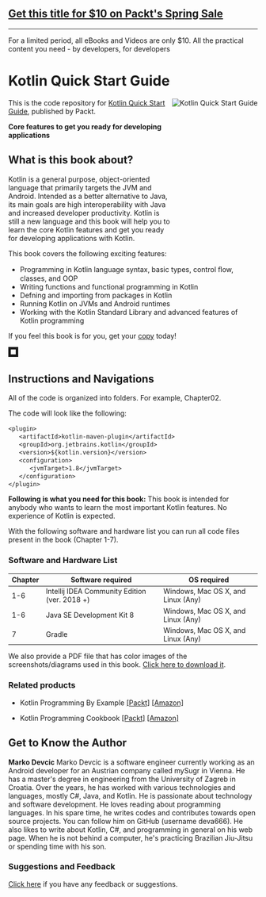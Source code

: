 ## [Get this title for $10 on Packt's Spring Sale](https://www.packt.com/B11298?utm_source=github&utm_medium=packt-github-repo&utm_campaign=spring_10_dollar_2022)
-----
For a limited period, all eBooks and Videos are only $10. All the practical content you need \- by developers, for developers

# Kotlin Quick Start Guide

<a href="https://www.packtpub.com/application-development/kotlin-quick-start-guide?utm_source=github&utm_medium=repository&utm_campaign=9781789344189"><img src="https://d1ldz4te4covpm.cloudfront.net/sites/default/files/imagecache/ppv4_main_book_cover/9781789344189.png" alt="Kotlin Quick Start Guide" height="256px" align="right"></a>

This is the code repository for [Kotlin Quick Start Guide](https://www.packtpub.com/application-development/kotlin-quick-start-guide?utm_source=github&utm_medium=repository&utm_campaign=9781789344189), published by Packt.

**Core features to get you ready for developing applications**

## What is this book about?
Kotlin is a general purpose, object-oriented language that primarily targets the JVM and Android. Intended as a better alternative to Java, its main goals are high interoperability with Java and increased developer productivity. Kotlin is still a new language and this book will help you to learn the core Kotlin features and get you ready for developing applications with Kotlin.

This book covers the following exciting features:
* Programming in Kotlin language syntax, basic types, control ﬂow, classes, and OOP
*	Writing functions and functional programming in Kotlin
*	Defning and importing from packages in Kotlin
*	Running Kotlin on JVMs and Android runtimes
*	Working with the Kotlin Standard Library and advanced features of Kotlin programming

If you feel this book is for you, get your [copy](https://www.amazon.com/dp/1789344182) today!

<a href="https://www.packtpub.com/?utm_source=github&utm_medium=banner&utm_campaign=GitHubBanner"><img src="https://raw.githubusercontent.com/PacktPublishing/GitHub/master/GitHub.png" 
alt="https://www.packtpub.com/" border="5" /></a>


## Instructions and Navigations
All of the code is organized into folders. For example, Chapter02.

The code will look like the following:
```
<plugin>
   <artifactId>kotlin-maven-plugin</artifactId>
   <groupId>org.jetbrains.kotlin</groupId>
   <version>${kotlin.version}</version>
   <configuration>
      <jvmTarget>1.8</jvmTarget>
   </configuration>
</plugin>
```

**Following is what you need for this book:**
This book is intended for anybody who wants to learn the most important Kotlin features. No experience of Kotlin is expected.

With the following software and hardware list you can run all code files present in the book (Chapter 1-7).

### Software and Hardware List

| Chapter  | Software required                             | OS required                        |
| -------- | ----------------------------------------------| -----------------------------------|
| 1-6      | Intellij IDEA Community Edition (ver. 2018 +) | Windows, Mac OS X, and Linux (Any) |
| 1-6      | Java SE Development Kit 8                     | Windows, Mac OS X, and Linux (Any) |
| 7        | Gradle                                        | Windows, Mac OS X, and Linux (Any) |



We also provide a PDF file that has color images of the screenshots/diagrams used in this book. [Click here to download it](http://www.packtpub.com/sites/default/files/downloads/KotlinQuickStartGuide_ColorImages.pdf).


### Related products
* Kotlin Programming By Example [[Packt]](https://www.packtpub.com/application-development/kotlin-programming-example?utm_source=github&utm_medium=repository&utm_campaign=9781788474542) [[Amazon]](https://www.amazon.com/dp/1788474546)

* Kotlin Programming Cookbook [[Packt]](https://www.packtpub.com/application-development/kotlin-programming-cookbook?utm_source=github&utm_medium=repository&utm_campaign=9781788472142) [[Amazon]](https://www.amazon.com/dp/1788472144)

## Get to Know the Author
**Marko Devcic**
Marko Devcic is a software engineer currently working as an Android developer for an Austrian company called mySugr in Vienna. He has a master's degree in engineering from the University of Zagreb in Croatia. Over the years, he has worked with various technologies and languages, mostly C#, Java, and Kotlin. He is passionate about technology and software development. He loves reading about programming languages. In his spare time, he writes codes and contributes towards open source projects. You can follow him on GitHub (username deva666). He also likes to write about Kotlin, C#, and programming in general on his web page. When he is not behind a computer, he's practicing Brazilian Jiu-Jitsu or spending time with his son.


### Suggestions and Feedback
[Click here](https://docs.google.com/forms/d/e/1FAIpQLSdy7dATC6QmEL81FIUuymZ0Wy9vH1jHkvpY57OiMeKGqib_Ow/viewform) if you have any feedback or suggestions.
